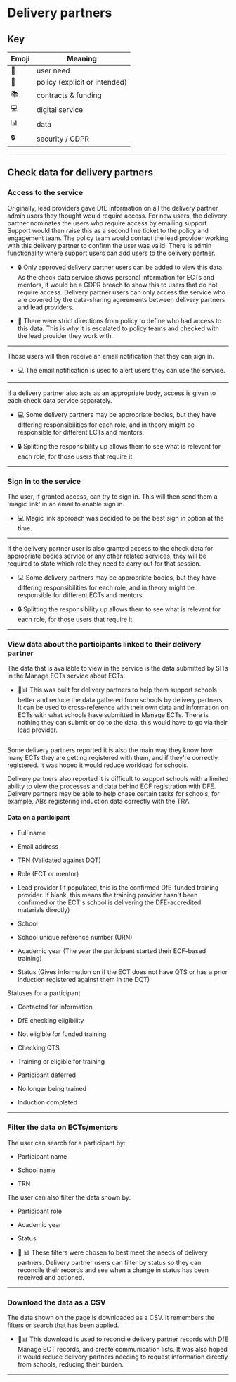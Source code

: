 # Delivery partners

## Key

| Emoji | Meaning                       |
| ----- | -------                       |
| 🙋    | user need                     |
| 📜    | policy (explicit or intended) |
| 📚    | contracts & funding           |
| 💻    | digital service               |
| 📊    | data                          |
| 🔒    | security / GDPR               |

---

## Check data for delivery partners

### Access to the service

Originally, lead providers gave DfE information on all the delivery
partner admin users they thought would require access. For new users,
the delivery partner nominates the users who require access by emailing
support. Support would then raise this as a second line ticket to the
policy and engagement team. The policy team would contact the lead
provider working with this delivery partner to confirm the user was
valid. There is admin functionality where support users can add users to
the delivery partner.

* 🔒 Only approved delivery partner users can be added to view this data.
As the check data service shows personal information for ECTs and
mentors, it would be a GDPR breach to show this to users that do not
require access. Delivery partner users can only access the service who
are covered by the data-sharing agreements between delivery partners and
lead providers.

* 📜 There were strict directions from policy to define who had access to
this data. This is why it is escalated to policy teams and checked with
the lead provider they work with.

---

Those users will then receive an email notification that they can sign
in.

* 💻 The email notification is used to alert users they can use the
service.

---

If a delivery partner also acts as an appropriate body, access is given
to each check data service separately.

* 💻 Some delivery partners may be appropriate bodies, but they have
differing responsibilities for each role, and in theory might be
responsible for different ECTs and mentors.

* 🔒 Splitting the responsibility up allows them to see what is relevant
for each role, for those users that require it.

---

### Sign in to the service

The user, if granted access, can try to sign in. This will then send
them a 'magic link' in an email to enable sign in.

 * 💻 Magic link approach was decided to be the best sign in option at the
time.

---

If the delivery partner user is also granted access to the check data
for appropriate bodies service or any other related services, they will
be required to state which role they need to carry out for that session.

* 💻 Some delivery partners may be appropriate bodies, but they have
differing responsibilities for each role, and in theory might be
responsible for different ECTs and mentors.

* 🔒 Splitting the responsibility up allows them to see what is relevant
for each role, for those users that require it.

---

### View data about the participants linked to their delivery partner

The data that is available to view in the service is the data submitted
by SITs in the Manage ECTs service about ECTs.

* 🙋📊 This was built for delivery partners to help them support schools
better and reduce the data gathered from schools by delivery partners.
It can be used to cross-reference with their own data and information on
ECTs with what schools have submitted in Manage ECTs. There is nothing
they can submit or do to the data, this would have to go via their lead
provider.

---

Some delivery partners reported it is also the main way they know how
many ECTs they are getting registered with them, and if they're
correctly registered. It was hoped it would reduce workload for
schools.

Delivery partners also reported it is difficult to support schools with
a limited ability to view the processes and data behind ECF registration
with DFE. Delivery partners may be able to help chase certain tasks for
schools, for example, ABs registering induction data correctly with the
TRA.

#### Data on a participant

-   Full name

-   Email address

-   TRN (Validated against DQT)

-   Role (ECT or mentor)

-   Lead provider (If populated, this is the confirmed DfE-funded
    training provider. If blank, this means the training provider hasn't
    been confirmed or the ECT's school is delivering the DFE-accredited
    materials directly)

-   School

-   School unique reference number (URN)

-   Academic year (The year the participant started their ECF-based
    training)

-   Status (Gives information on if the ECT does not have QTS or has a
    prior induction registered against them in the DQT)

Statuses for a participant

-   Contacted for information

-   DfE checking eligibility

-   Not eligible for funded training

-   Checking QTS

-   Training or eligible for training

-   Participant deferred

-   No longer being trained

-   Induction completed

---

### Filter the data on ECTs/mentors

The user can search for a participant by:

-   Participant name

-   School name

-   TRN

The user can also filter the data shown by:

-   Participant role

-   Academic year

-   Status

* 🙋 📊 These filters were chosen to best meet the needs of delivery
partners. Delivery partner users can filter by status so they can
reconcile their records and see when a change in status has been
received and actioned.

---

### Download the data as a CSV

The data shown on the page is downloaded as a CSV. It remembers the
filters or search that has been applied.

* 🙋📊 This download is used to reconcile delivery partner records with
DfE Manage ECT records, and create communication lists. It was also
hoped it would reduce delivery partners needing to request information
directly from schools, reducing their burden.

---